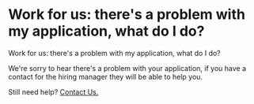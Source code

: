 # Work for us: there's a problem with my application, what do I do?

Work for us: there's a problem with my application, what do I do?

We're sorry to hear there's a problem with your application, if you have a contact for the hiring manager they will be able to help you.

Still need help? [Contact Us.](/hc/en-gb/articles/20011957983378)
